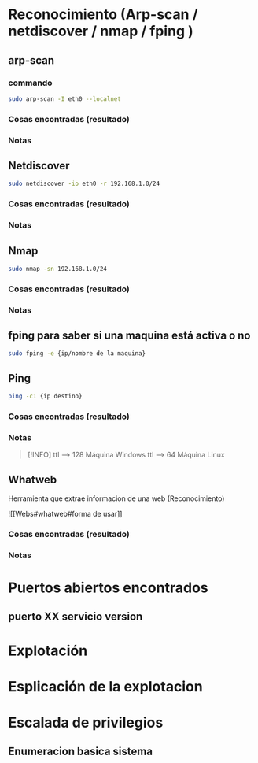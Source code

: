 
# Reconocimiento (Arp-scan / netdiscover / nmap / fping )



## arp-scan
### commando

```sh title:"comando arp scan en shell"
sudo arp-scan -I eth0 --localnet
```

### Cosas encontradas (resultado)

### Notas


## Netdiscover

```sh title:"comando netdiscover en shell"
sudo netdiscover -io eth0 -r 192.168.1.0/24
```



### Cosas encontradas (resultado)

### Notas


## Nmap

```sh fold:"comando nmap para descubrir dispositivos en la red en shell"
sudo nmap -sn 192.168.1.0/24
```


### Cosas encontradas (resultado)

### Notas


## fping para saber si una maquina está activa o no

```sh fold:"comando fping para descubrir dispositivos en la red en shell"
sudo fping -e {ip/nombre de la maquina}
```


## Ping

```sh fold:"comando nmap para descubrir dispositivos en la red en shell"
ping -c1 {ip destino}
```


### Cosas encontradas (resultado)

### Notas


>[!INFO]
> ttl --> 128 Máquina Windows
>ttl --> 64 Máquina Linux


## Whatweb
Herramienta que extrae informacion de una web  (Reconocimiento)


![[Webs#whatweb#forma de usar]]
### Cosas encontradas (resultado)

### Notas


# Puertos abiertos encontrados

## puerto XX servicio version



# Explotación

# Esplicación de la explotacion

# Escalada de privilegios
## Enumeracion basica sistema
